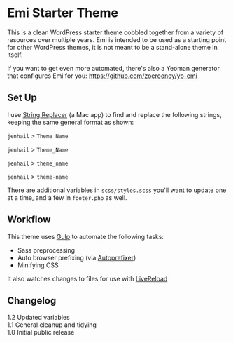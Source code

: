 Emi Starter Theme
=================

This is a clean WordPress starter theme cobbled together from a variety of resources over multiple years. Emi is intended to be used as a starting point for other WordPress themes, it is not meant to be a stand-alone theme in itself.

If you want to get even more automated, there's also a Yeoman generator that configures Emi for you: https://github.com/zoerooney/yo-emi


Set Up
------------
I use [String Replacer](http://www.tensionsoftware.com/osx/stringreplacer/) (a Mac app) to find and replace the following strings, keeping the same general format as shown:

`jenhail` > `Theme Name`

`jenhail` > `Theme_Name`

`jenhail` > `theme_name`

`jenhail` > `theme-name`

There are additional variables in `scss/styles.scss` you'll want to update one at a time, and a few in `footer.php` as well.

Workflow
------------
This theme uses [Gulp](http://gulpjs.com/) to automate the following tasks:
* Sass preprocessing
* Auto browser prefixing (via [Autoprefixer](https://github.com/ai/autoprefixer))
* Minifying CSS

It also watches changes to files for use with [LiveReload](http://livereload.com/)

Changelog
------------
1.2 Updated variables  
1.1 General cleanup and tidying  
1.0 Initial public release